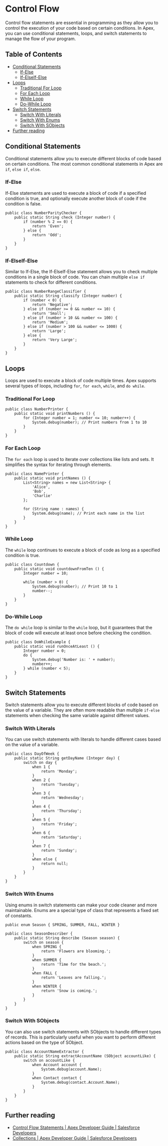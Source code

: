 # Control Flow

Control flow statements are essential in programming as they allow you to control the execution of your code based on certain conditions. In Apex, you can use conditional statements, loops, and switch statements to manage the flow of your program.

## Table of Contents
- [Conditional Statements](#conditional-statements)
  - [If-Else](#if-else)
  - [If-ElseIf-Else](#if-elseif-else)
- [Loops](#loops)
    - [Traditional For Loop](#traditional-for-loop)
    - [For Each Loop](#for-each-loop)
    - [While Loop](#while-loop)
    - [Do-While Loop](#do-while-loop)
- [Switch Statements](#switch-statements)
    - [Switch With Literals](#switch-with-literals)
    - [Switch With Enums](#switch-with-enums)
    - [Switch With SObjects](#switch-with-sobjects)
- [Further reading](#further-reading)


## Conditional Statements
Conditional statements allow you to execute different blocks of code based on certain conditions. The most common conditional statements in Apex are `if`, `else if`, `else`.

### If-Else

If-Else statements are used to execute a block of code if a specified condition is true, and optionally execute another block of code if the condition is false.

```apex
public class NumberParityChecker {
    public static String check (Integer number) {
        if (number % 2 == 0) {
            return 'Even';
        } else {
            return 'Odd';
        }
    }
}
```

### If-ElseIf-Else
Similar to If-Else, the If-ElseIf-Else statement allows you to check multiple conditions in a single block of code. You can chain multiple `else if` statements to check for different conditions.

```apex
public class NumberRangeClassifier {
    public static String classify (Integer number) {
        if (number < 0) {
            return 'Negative';
        } else if (number >= 0 && number <= 10) {
            return 'Small';
        } else if (number > 10 && number <= 100) {
            return 'Medium';
        } else if (number > 100 && number <= 1000) {
            return 'Large';
        } else {
            return 'Very Large';
        }
    }
}
```

## Loops
Loops are used to execute a block of code multiple times. Apex supports several types of loops, including `for`, `for each`, `while`, and `do while`.

### Traditional For Loop

```apex
public class NumberPrinter {
    public static void printNumbers () {
        for (Integer number = 1; number <= 10; number++) {
            System.debug(number); // Print numbers from 1 to 10
        }
    }
}
```

### For Each Loop

The `for each` loop is used to iterate over collections like lists and sets. It simplifies the syntax for iterating through elements.

```apex
public class NamePrinter {
    public static void printNames () {
        List<String> names = new List<String> {
            'Alice',
            'Bob',
            'Charlie'
        };

        for (String name : names) {
            System.debug(name); // Print each name in the list
        }
    }
}
```

### While Loop

The `while` loop continues to execute a block of code as long as a specified condition is true.

```apex
public class Countdown {
    public static void countdownFromTen () {
        Integer number = 10;

        while (number > 0) {
            System.debug(number); // Print 10 to 1
            number--;
        }
    }
}
```

### Do-While Loop

The `do while` loop is similar to the `while` loop, but it guarantees that the block of code will execute at least once before checking the condition.

```apex
public class DoWhileExample {
    public static void runOnceAtLeast () {
        Integer number = 0;
        do {
            System.debug('Number is: ' + number); 
            number++;
        } while (number < 5);
    }
}
```

## Switch Statements
Switch statements allow you to execute different blocks of code based on the value of a variable. They are often more readable than multiple `if-else` statements when checking the same variable against different values.

### Switch With Literals
You can use switch statements with literals to handle different cases based on the value of a variable.
```apex
public class DayOfWeek {
    public static String getDayName (Integer day) {
        switch on day {
            when 1 {
                return 'Monday';
            }
            when 2 {
                return 'Tuesday';
            }
            when 3 {
                return 'Wednesday';
            }
            when 4 {
                return 'Thursday';
            }
            when 5 {
                return 'Friday';
            }
            when 6 {
                return 'Saturday';
            }
            when 7 {
                return 'Sunday';
            }
            when else {
                return null;
            }
        }
    }
}
```

### Switch With Enums
Using enums in switch statements can make your code cleaner and more maintainable. Enums are a special type of class that represents a fixed set of constants.

```apex
public enum Season { SPRING, SUMMER, FALL, WINTER }

public class SeasonDescriber {
    public static String describe (Season season) {
        switch on season {
            when SPRING {
                return 'Flowers are blooming.';
            }
            when SUMMER {
                return 'Time for the beach.';
            }
            when FALL {
                return 'Leaves are falling.';
            }
            when WINTER {
                return 'Snow is coming.';
            }
        }
    }
}
```

### Switch With SObjects

You can also use switch statements with SObjects to handle different types of records. This is particularly useful when you want to perform different actions based on the type of SObject.

```apex
public class AccountNameExtractor {
    public static String extractAccountName (SObject accountLike) { 
        switch on accountLike {
            when Account account {
                System.debug(account.Name);
            }
            when Contact contact {
                System.debug(contact.Account.Name);
            }
        }
    }
}
```

## Further reading
- [Control Flow Statements | Apex Developer Guide | Salesforce Developers](https://developer.salesforce.com/docs/atlas.en-us.apexcode.meta/apexcode/langCon_apex_control_flow.htm)
- [Collections | Apex Developer Guide | Salesforce Developers](https://developer.salesforce.com/docs/atlas.en-us.apexcode.meta/apexcode/langCon_apex_collections.htm)